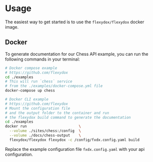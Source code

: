 # Usage

The easiest way to get started is to use the `flexydox/flexydox` docker image.

## Docker

To generate documentation for our Chess API example, you can run the following commands in your terminal:

```bash
# Docker compose example
# https://github.com/flexydox
cd ./examples
# This will run `chess` service 
# from the ./examples/docker-compose.yml file
docker-compose up chess 
```

```bash
# Docker CLI example
# https://github.com/flexydox
# Mount the configuration file 
# and the output folder to the container and run 
# the flexydox build command to generate the documentation
cd ./examples
docker run                        \
  --volume ./sites/chess:/config  \
  --volume ./docs/chess-output    \
  flexydox/flexydox flexydox -c /config/fxdx.config.yaml build
```

Replace the example configuration file `fxdx.config.yaml` with your api configuration. 
